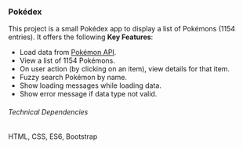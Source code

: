 ### Pokédex ###
This project is a small Pokédex app to display a list of Pokémons (1154 entries). It offers the following **Key Features**:
- Load data from [Pokémon API](https://pokeapi.co/).
- View a list of 1154 Pokémons.
- On user action (by clicking on an item), view details for that item.
- Fuzzy search Pokémon by name.
- Show loading messages while loading data.
- Show error message if data type not valid.

###### Technical Dependencies ######
HTML, CSS, ES6, Bootstrap


